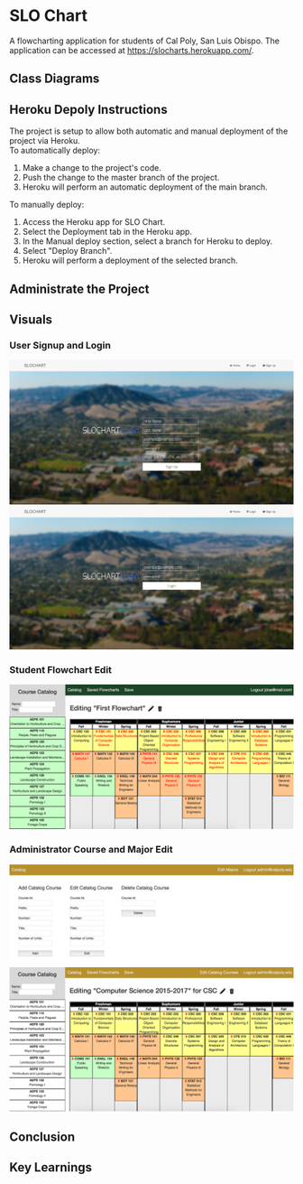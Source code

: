 # SLO Chart

A flowcharting application for students of Cal Poly, San Luis Obispo. The application can be accessed at https://slocharts.herokuapp.com/.

## Class Diagrams  

## Heroku Depoly Instructions
The project is setup to allow both automatic and manual deployment of the project via Heroku.  
To automatically deploy:  
1. Make a change to the project's code.
2. Push the change to the master branch of the project.
3. Heroku will perform an automatic deployment of the main branch.
  
To manually deploy:  
1. Access the Heroku app for SLO Chart.
2. Select the Deployment tab in the Heroku app.
3. In the Manual deploy section, select a branch for Heroku to deploy.
4. Select "Deploy Branch".
5. Heroku will perform a deployment of the selected branch.

## Administrate the Project

## Visuals  

### User Signup and Login  
<img src="images/User Signup.png" alt="hi" class="inline"/>
<img src="images/User Login.png" alt="hi" class="inline"/>  

### Student Flowchart Edit  
<img src="images/Student Flowchart Edit.png" alt="hi" class="inline"/>  

### Administrator Course and Major Edit  
<img src="images/Administrator Course Edit.png" alt="hi" class="inline"/>
<img src="images/Administrator Major Edit.png" alt="hi" class="inline"/>  

## Conclusion

## Key Learnings
